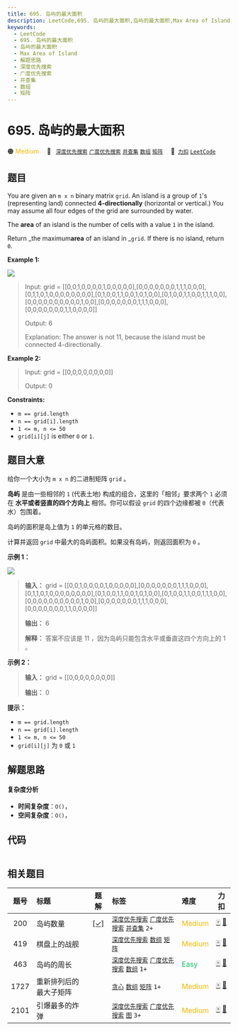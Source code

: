 ```yaml
---
title: 695. 岛屿的最大面积
description: LeetCode,695. 岛屿的最大面积,岛屿的最大面积,Max Area of Island,解题思路,深度优先搜索,广度优先搜索,并查集,数组,矩阵
keywords:
  - LeetCode
  - 695. 岛屿的最大面积
  - 岛屿的最大面积
  - Max Area of Island
  - 解题思路
  - 深度优先搜索
  - 广度优先搜索
  - 并查集
  - 数组
  - 矩阵
---
```


# 695. 岛屿的最大面积

🟠 <font color=#ffb800>Medium</font>&emsp; 🔖&ensp; [`深度优先搜索`](/tag/depth-first-search.md) [`广度优先搜索`](/tag/breadth-first-search.md) [`并查集`](/tag/union-find.md) [`数组`](/tag/array.md) [`矩阵`](/tag/matrix.md)&emsp; 🔗&ensp;[`力扣`](https://leetcode.cn/problems/max-area-of-island) [`LeetCode`](https://leetcode.com/problems/max-area-of-island)

## 题目

You are given an `m x n` binary matrix `grid`. An island is a group of `1`'s
(representing land) connected **4-directionally** (horizontal or vertical.)
You may assume all four edges of the grid are surrounded by water.

The **area** of an island is the number of cells with a value `1` in the
island.

Return _the maximum**area** of an island in _`grid`. If there is no island,
return `0`.



**Example 1:**

![](https://assets.leetcode.com/uploads/2021/05/01/maxarea1-grid.jpg)

> Input: grid = [[0,0,1,0,0,0,0,1,0,0,0,0,0],[0,0,0,0,0,0,0,1,1,1,0,0,0],[0,1,1,0,1,0,0,0,0,0,0,0,0],[0,1,0,0,1,1,0,0,1,0,1,0,0],[0,1,0,0,1,1,0,0,1,1,1,0,0],[0,0,0,0,0,0,0,0,0,0,1,0,0],[0,0,0,0,0,0,0,1,1,1,0,0,0],[0,0,0,0,0,0,0,1,1,0,0,0,0]]
> 
> Output: 6
> 
> Explanation: The answer is not 11, because the island must be connected 4-directionally.

**Example 2:**

> Input: grid = [[0,0,0,0,0,0,0,0]]
> 
> Output: 0

**Constraints:**

  * `m == grid.length`
  * `n == grid[i].length`
  * `1 <= m, n <= 50`
  * `grid[i][j]` is either `0` or `1`.


## 题目大意

给你一个大小为 `m x n` 的二进制矩阵 `grid` 。

**岛屿**  是由一些相邻的 `1` (代表土地) 构成的组合，这里的「相邻」要求两个 `1` 必须在 **水平或者竖直的四个方向上** 相邻。你可以假设
`grid` 的四个边缘都被 `0`（代表水）包围着。

岛屿的面积是岛上值为 `1` 的单元格的数目。

计算并返回 `grid` 中最大的岛屿面积。如果没有岛屿，则返回面积为 `0` 。



**示例 1：**

![](https://assets.leetcode.com/uploads/2021/05/01/maxarea1-grid.jpg)

> 
> 
> 
> 
> 
> **输入：** grid = [[0,0,1,0,0,0,0,1,0,0,0,0,0],[0,0,0,0,0,0,0,1,1,1,0,0,0],[0,1,1,0,1,0,0,0,0,0,0,0,0],[0,1,0,0,1,1,0,0,1,0,1,0,0],[0,1,0,0,1,1,0,0,1,1,1,0,0],[0,0,0,0,0,0,0,0,0,0,1,0,0],[0,0,0,0,0,0,0,1,1,1,0,0,0],[0,0,0,0,0,0,0,1,1,0,0,0,0]]
> 
> **输出：** 6
> 
> **解释：** 答案不应该是 11 ，因为岛屿只能包含水平或垂直这四个方向上的 1 。
> 
> 

**示例 2：**

> 
> 
> 
> 
> 
> **输入：** grid = [[0,0,0,0,0,0,0,0]]
> 
> **输出：** 0
> 
> 



**提示：**

  * `m == grid.length`
  * `n == grid[i].length`
  * `1 <= m, n <= 50`
  * `grid[i][j]` 为 `0` 或 `1`


## 解题思路

#### 复杂度分析

- **时间复杂度**：`O()`，
- **空间复杂度**：`O()`，

## 代码

```javascript

```

## 相关题目

<!-- prettier-ignore -->
| 题号 | 标题 | 题解 | 标签 | 难度 | 力扣 |
| :------: | :------ | :------: | :------ | :------ | :------: |
| 200 | 岛屿数量 | [[✓]](/problem/0200.md) |  [`深度优先搜索`](/tag/depth-first-search.md) [`广度优先搜索`](/tag/breadth-first-search.md) [`并查集`](/tag/union-find.md) `2+` | <font color=#ffb800>Medium</font> | [🀄️](https://leetcode.cn/problems/number-of-islands) [🔗](https://leetcode.com/problems/number-of-islands) |
| 419 | 棋盘上的战舰 |  |  [`深度优先搜索`](/tag/depth-first-search.md) [`数组`](/tag/array.md) [`矩阵`](/tag/matrix.md) | <font color=#ffb800>Medium</font> | [🀄️](https://leetcode.cn/problems/battleships-in-a-board) [🔗](https://leetcode.com/problems/battleships-in-a-board) |
| 463 | 岛屿的周长 |  |  [`深度优先搜索`](/tag/depth-first-search.md) [`广度优先搜索`](/tag/breadth-first-search.md) [`数组`](/tag/array.md) `1+` | <font color=#15bd66>Easy</font> | [🀄️](https://leetcode.cn/problems/island-perimeter) [🔗](https://leetcode.com/problems/island-perimeter) |
| 1727 | 重新排列后的最大子矩阵 |  |  [`贪心`](/tag/greedy.md) [`数组`](/tag/array.md) [`矩阵`](/tag/matrix.md) `1+` | <font color=#ffb800>Medium</font> | [🀄️](https://leetcode.cn/problems/largest-submatrix-with-rearrangements) [🔗](https://leetcode.com/problems/largest-submatrix-with-rearrangements) |
| 2101 | 引爆最多的炸弹 |  |  [`深度优先搜索`](/tag/depth-first-search.md) [`广度优先搜索`](/tag/breadth-first-search.md) [`图`](/tag/graph.md) `3+` | <font color=#ffb800>Medium</font> | [🀄️](https://leetcode.cn/problems/detonate-the-maximum-bombs) [🔗](https://leetcode.com/problems/detonate-the-maximum-bombs) |